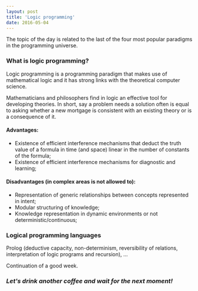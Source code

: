 ```yaml
---
layout: post
title: 'Logic programming'
date: 2016-05-04
---
```


The topic of the day is related to the last of the four most popular paradigms in the programming universe.

### What is logic programming?

Logic programming is a programming paradigm that makes use of mathematical logic and it has strong links with the theoretical computer science.

Mathematicians and philosophers find in logic an effective tool for developing theories. In short, say a problem needs a solution often is equal to asking whether a new mortgage is consistent with an existing theory or is a consequence of it.

#### Advantages:

* Existence of efficient interference mechanisms that deduct the truth value of a formula in time (and space) linear in the number of constants of the formula;
* Existence of efficient interference mechanisms for diagnostic and learning;

#### Disadvantages (in complex areas is not allowed to):

* Representation of generic relationships between concepts represented in intent;
* Modular structuring of knowledge;
* Knowledge representation in dynamic environments or not deterministic/continuous;

### Logical programming languages

Prolog (deductive capacity, non-determinism, reversibility of relations, interpretation of logic programs and recursion), ...

Continuation of a good week.

### *Let's drink another coffee and wait for the next moment!*